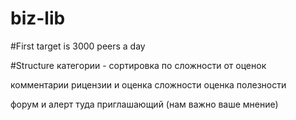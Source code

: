 # biz-lib

#First target is 3000 peers a day

#Structure
категории - сортировка по сложности от оценок

комментарии рицензии и оценка сложности
оценка полезности

форум и алерт туда приглашающий (нам важно ваше мнение)
